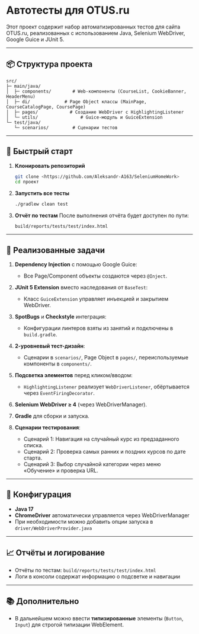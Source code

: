 # Автотесты для OTUS.ru

Этот проект содержит набор автоматизированных тестов для сайта OTUS.ru, реализованных с использованием Java, Selenium WebDriver, Google Guice и JUnit 5.

---

## 📦 Структура проекта

```
src/
├─ main/java/
│  ├─ components/        # Web-компоненты (CourseList, CookieBanner, HeaderMenu)
│  ├─ di/             # Page Object классы (MainPage, CourseCatalogPage, CoursePage)
│  ├─ pages/            # Создание WebDriver с HighlightingListener
│  └─ utils/                # Guice-модуль и GuiceExtension
└─ test/java/
   └─ scenarios/         # Сценарии тестов
```

---

## 🚀 Быстрый старт

1. **Клонировать репозиторий**

   ```bash
   git clone <https://github.com/Aleksandr-A163/SeleniumHomeWork>
   cd проект
   ```

2. **Запустить все тесты**

   ```bash
   ./gradlew clean test
   ```

3. **Отчёт по тестам**
   После выполнения отчёта будет доступен по пути:

   ```
   build/reports/tests/test/index.html
   ```

---

## 📝 Реализованные задачи

1. **Dependency Injection** с помощью Google Guice:

   * Все Page/Component объекты создаются через `@Inject`.
2. **JUnit 5 Extension** вместо наследования от `BaseTest`:

   * Класс `GuiceExtension` управляет инъекцией и закрытием WebDriver.
3. **SpotBugs** и **Checkstyle** интеграция:

   * Конфигурации линтеров взяты из занятий и подключены в `build.gradle`.
4. **2‑уровневый тест-дизайн**:

   * Сценарии в `scenarios/`, Page Object в `pages/`, переиспользуемые компоненты в `components/`.
5. **Подсветка элементов** перед кликом/вводом:

   * `HighlightingListener` реализует `WebDriverListener`, обёртывается через `EventFiringDecorator`.
6. **Selenium WebDriver ≥ 4** (через WebDriverManager).
7. **Gradle** для сборки и запуска.
8. **Сценарии тестирования**:

   * Сценарий 1: Навигация на случайный курс из предзаданного списка.
   * Сценарий 2: Проверка самых ранних и поздних курсов по дате старта.
   * Сценарий 3: Выбор случайной категории через меню «Обучение» и проверка URL.

---

## 🔧 Конфигурация

* **Java 17**
* **ChromeDriver** автоматически управляется через WebDriverManager
* При необходимости можно добавить опции запуска в `driver/WebDriverProvider.java`

---

## 📈 Отчёты и логирование

* Отчёты по тестам: `build/reports/tests/test/index.html`
* Логи в консоли содержат информацию о подсветке и навигации

---

## 📚 Дополнительно

* В дальнейшем можно ввести **типизированные** элементы (`Button`, `Input`) для строгой типизации WebElement.
